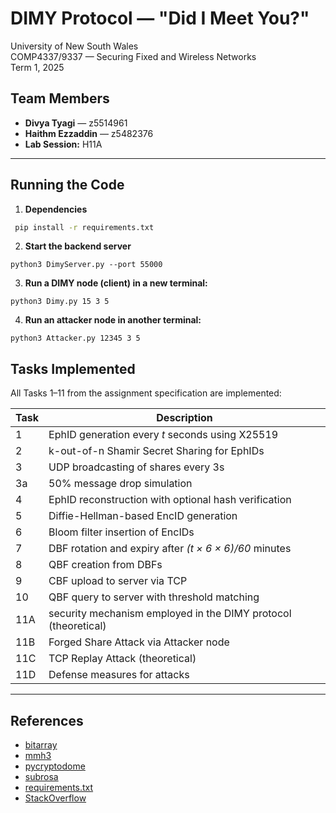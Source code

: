 #  DIMY Protocol — "Did I Meet You?"

University of New South Wales  
COMP4337/9337 — Securing Fixed and Wireless Networks  
Term 1, 2025

## Team Members
- **Divya Tyagi** — z5514961  
- **Haithm Ezzaddin** — z5482376  
- **Lab Session:** H11A

---

## Running the Code

1. **Dependencies**
```sh
 pip install -r requirements.txt
```
2. **Start the backend server**
```
python3 DimyServer.py --port 55000
```
3. **Run a DIMY node (client) in a new terminal:**
```
python3 Dimy.py 15 3 5
```
4. **Run an attacker node in another terminal:**
```
python3 Attacker.py 12345 3 5
```

##  Tasks Implemented

All Tasks 1–11 from the assignment specification are implemented:

| Task | Description |
|------|-------------|
| 1    | EphID generation every *t* seconds using X25519 |
| 2    | k-out-of-n Shamir Secret Sharing for EphIDs |
| 3    | UDP broadcasting of shares every 3s |
| 3a   | 50% message drop simulation |
| 4    | EphID reconstruction with optional hash verification |
| 5    | Diffie-Hellman-based EncID generation |
| 6    | Bloom filter insertion of EncIDs |
| 7    | DBF rotation and expiry after *(t × 6 × 6)/60* minutes |
| 8    | QBF creation from DBFs |
| 9    | CBF upload to server via TCP |
| 10   | QBF query to server with threshold matching |
| 11A  | security mechanism employed in the DIMY protocol (theoretical) |
| 11B  | Forged Share Attack via Attacker node |
| 11C  | TCP Replay Attack (theoretical) |
| 11D  | Defense measures for attacks |

---


## References
- [bitarray](https://pypi.org/project/bitarray/)
- [mmh3](https://pypi.org/project/mmh3/)
- [pycryptodome](https://pypi.org/project/pycryptodome/)
- [subrosa](https://pypi.org/project/subrosa/)
- [requirements.txt](./requirements.txt)
- [StackOverflow](https://stackoverflow.com/questions/55457370/how-to-avoid-valueerror-separator-is-not-found-and-chunk-exceed-the-limit)